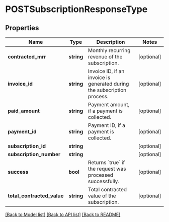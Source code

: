 # POSTSubscriptionResponseType

## Properties
Name | Type | Description | Notes
------------ | ------------- | ------------- | -------------
**contracted_mrr** | **string** | Monthly recurring revenue of the subscription. | [optional] 
**invoice_id** | **string** | Invoice ID, if an invoice is generated during the subscription process. | [optional] 
**paid_amount** | **string** | Payment amount, if a payment is collected. | [optional] 
**payment_id** | **string** | Payment ID, if a payment is collected. | [optional] 
**subscription_id** | **string** |  | [optional] 
**subscription_number** | **string** |  | [optional] 
**success** | **bool** | Returns &#x60;true&#x60; if the request was processed successfully. | [optional] 
**total_contracted_value** | **string** | Total contracted value of the subscription. | [optional] 

[[Back to Model list]](../README.md#documentation-for-models) [[Back to API list]](../README.md#documentation-for-api-endpoints) [[Back to README]](../README.md)



